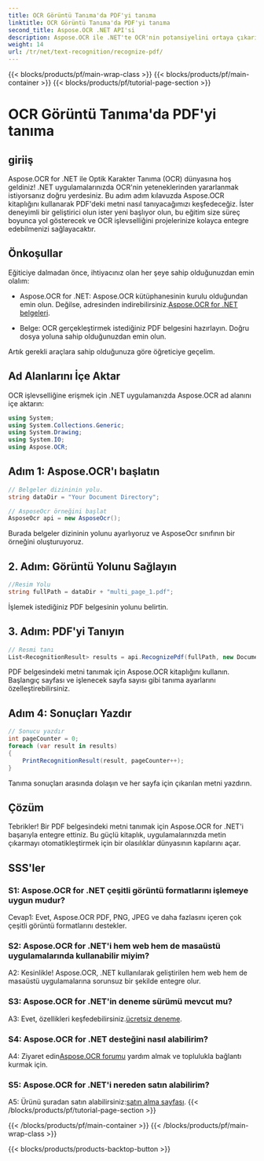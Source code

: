 ```yaml
---
title: OCR Görüntü Tanıma'da PDF'yi tanıma
linktitle: OCR Görüntü Tanıma'da PDF'yi tanıma
second_title: Aspose.OCR .NET API'si
description: Aspose.OCR ile .NET'te OCR'nin potansiyelini ortaya çıkarın. PDF'lerden metni zahmetsizce çıkarın. Sorunsuz bir entegrasyon deneyimi için hemen indirin.
weight: 14
url: /tr/net/text-recognition/recognize-pdf/
---
```


{{< blocks/products/pf/main-wrap-class >}}
{{< blocks/products/pf/main-container >}}
{{< blocks/products/pf/tutorial-page-section >}}

# OCR Görüntü Tanıma'da PDF'yi tanıma

## giriiş

Aspose.OCR for .NET ile Optik Karakter Tanıma (OCR) dünyasına hoş geldiniz! .NET uygulamalarınızda OCR'nin yeteneklerinden yararlanmak istiyorsanız doğru yerdesiniz. Bu adım adım kılavuzda Aspose.OCR kitaplığını kullanarak PDF'deki metni nasıl tanıyacağımızı keşfedeceğiz. İster deneyimli bir geliştirici olun ister yeni başlıyor olun, bu eğitim size süreç boyunca yol gösterecek ve OCR işlevselliğini projelerinize kolayca entegre edebilmenizi sağlayacaktır.

## Önkoşullar

Eğiticiye dalmadan önce, ihtiyacınız olan her şeye sahip olduğunuzdan emin olalım:

-  Aspose.OCR for .NET: Aspose.OCR kütüphanesinin kurulu olduğundan emin olun. Değilse, adresinden indirebilirsiniz.[Aspose.OCR for .NET belgeleri](https://reference.aspose.com/ocr/net/).

- Belge: OCR gerçekleştirmek istediğiniz PDF belgesini hazırlayın. Doğru dosya yoluna sahip olduğunuzdan emin olun.

Artık gerekli araçlara sahip olduğunuza göre öğreticiye geçelim.

## Ad Alanlarını İçe Aktar

OCR işlevselliğine erişmek için .NET uygulamanızda Aspose.OCR ad alanını içe aktarın:

```csharp
using System;
using System.Collections.Generic;
using System.Drawing;
using System.IO;
using Aspose.OCR;
```

## Adım 1: Aspose.OCR'ı başlatın

```csharp
// Belgeler dizininin yolu.
string dataDir = "Your Document Directory";

// AsposeOcr örneğini başlat
AsposeOcr api = new AsposeOcr();
```

Burada belgeler dizininin yolunu ayarlıyoruz ve AsposeOcr sınıfının bir örneğini oluşturuyoruz.

## 2. Adım: Görüntü Yolunu Sağlayın

```csharp
//Resim Yolu
string fullPath = dataDir + "multi_page_1.pdf";
```

İşlemek istediğiniz PDF belgesinin yolunu belirtin.

## 3. Adım: PDF'yi Tanıyın

```csharp
// Resmi tanı
List<RecognitionResult> results = api.RecognizePdf(fullPath, new DocumentRecognitionSettings { StartPage = 2, PagesNumber = 2 });
```

PDF belgesindeki metni tanımak için Aspose.OCR kitaplığını kullanın. Başlangıç sayfası ve işlenecek sayfa sayısı gibi tanıma ayarlarını özelleştirebilirsiniz.

## Adım 4: Sonuçları Yazdır

```csharp
// Sonucu yazdır
int pageCounter = 0;
foreach (var result in results)
{
    PrintRecognitionResult(result, pageCounter++);
}
```

Tanıma sonuçları arasında dolaşın ve her sayfa için çıkarılan metni yazdırın.

## Çözüm

Tebrikler! Bir PDF belgesindeki metni tanımak için Aspose.OCR for .NET'i başarıyla entegre ettiniz. Bu güçlü kitaplık, uygulamalarınızda metin çıkarmayı otomatikleştirmek için bir olasılıklar dünyasının kapılarını açar.

## SSS'ler

### S1: Aspose.OCR for .NET çeşitli görüntü formatlarını işlemeye uygun mudur?

Cevap1: Evet, Aspose.OCR PDF, PNG, JPEG ve daha fazlasını içeren çok çeşitli görüntü formatlarını destekler.

### S2: Aspose.OCR for .NET'i hem web hem de masaüstü uygulamalarında kullanabilir miyim?

A2: Kesinlikle! Aspose.OCR, .NET kullanılarak geliştirilen hem web hem de masaüstü uygulamalarına sorunsuz bir şekilde entegre olur.

### S3: Aspose.OCR for .NET'in deneme sürümü mevcut mu?

 A3: Evet, özellikleri keşfedebilirsiniz.[ücretsiz deneme](https://releases.aspose.com/).

### S4: Aspose.OCR for .NET desteğini nasıl alabilirim?

 A4: Ziyaret edin[Aspose.OCR forumu](https://forum.aspose.com/c/ocr/16) yardım almak ve toplulukla bağlantı kurmak için.

### S5: Aspose.OCR for .NET'i nereden satın alabilirim?

 A5: Ürünü şuradan satın alabilirsiniz:[satın alma sayfası](https://purchase.aspose.com/buy).
{{< /blocks/products/pf/tutorial-page-section >}}

{{< /blocks/products/pf/main-container >}}
{{< /blocks/products/pf/main-wrap-class >}}

{{< blocks/products/products-backtop-button >}}

